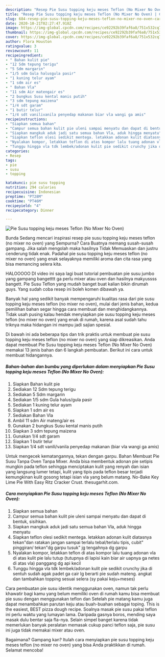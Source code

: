 ```yaml
---
description: "Resep Pie Susu topping keju meses Teflon (No Mixer No Oven) | Cara Buat Pie Susu topping keju meses Teflon (No Mixer No Oven) Yang Enak Banget"
title: "Resep Pie Susu topping keju meses Teflon (No Mixer No Oven) | Cara Buat Pie Susu topping keju meses Teflon (No Mixer No Oven) Yang Enak Banget"
slug: 684-resep-pie-susu-topping-keju-meses-teflon-no-mixer-no-oven-cara-buat-pie-susu-topping-keju-meses-teflon-no-mixer-no-oven-yang-enak-banget
date: 2020-10-21T02:27:47.918Z
image: https://img-global.cpcdn.com/recipes/ce92292b39faf6a8/751x532cq70/pie-susu-topping-keju-meses-teflon-no-mixer-no-oven-foto-resep-utama.jpg
thumbnail: https://img-global.cpcdn.com/recipes/ce92292b39faf6a8/751x532cq70/pie-susu-topping-keju-meses-teflon-no-mixer-no-oven-foto-resep-utama.jpg
cover: https://img-global.cpcdn.com/recipes/ce92292b39faf6a8/751x532cq70/pie-susu-topping-keju-meses-teflon-no-mixer-no-oven-foto-resep-utama.jpg
author: Flora Houston
ratingvalue: 3
reviewcount: 11
recipeingredient:
- " Bahan kulit pie"
- "12 Sdm tepung terigu"
- "5 Sdm margarin"
- "1/5 sdm Gula halusgula pasir"
- "1 kuning telur ayam"
- "1 sdm air es"
- " Bahan Vla"
- "11 sdm Air matengair es"
- "2 bungkus Susu kental manis putih"
- "3 sdm tepung maizena"
- "1/4 sdt garam"
- "1 butir telur"
- "1/4 sdt vanilivanila penyedap makanan biar vla wangi ga amis"
recipeinstructions:
- "Siapkan semua bahan"
- "Campur semua bahan kulit pie uleni sampai menyatu dan dapat di bentuk, sisihkan."
- "Siapkan mangkuk aduk jadi satu semua bahan Vla, aduk hingga menyatu"
- "Siapkan teflon olesi sedikit mentega. letakkan adonan kulit diatasnya tekan&#34;dan ratakan jangan sampai terlalu tebal/terlalu tipis, cubit&#34; pinggiran/ tekan&#34;dg garpu tusuk&#34; jg tengahnya dg garpu"
- "Nyalakan kompor, letakkan teflon di atas kompor lalu tuang adonan vla di atas kulit pie lalu tutup (tutupnya di lapisi kain biar air uapnya ga netes di atas vla) panggang dg api kecil"
- "Tunggu hingga vla tdk lembek/adonan kulit pie sedikit crunchy jika di sentuh sudah agak padet ga cair lg berarti pie sudah mateng. angkat dan tambahkan topping sesuai selera (sy pakai keju+meses)"
categories:
- Resep
tags:
- pie
- susu
- topping

katakunci: pie susu topping 
nutrition: 294 calories
recipecuisine: Indonesian
preptime: "PT28M"
cooktime: "PT46M"
recipeyield: "4"
recipecategory: Dinner

---
```



![Pie Susu topping keju meses Teflon (No Mixer No Oven)](https://img-global.cpcdn.com/recipes/ce92292b39faf6a8/751x532cq70/pie-susu-topping-keju-meses-teflon-no-mixer-no-oven-foto-resep-utama.jpg)

Bunda Sedang mencari inspirasi resep pie susu topping keju meses teflon (no mixer no oven) yang Sempurna? Cara Buatnya memang susah-susah gampang. Jika salah mengolah maka hasilnya Tidak Memuaskan dan justru cenderung tidak enak. Padahal pie susu topping keju meses teflon (no mixer no oven) yang enak selayaknya memiliki aroma dan cita rasa yang bisa memancing selera kita.

HALOOOOO DI video ini saya lagi buat tutorial pembuatan pie susu jumbo yang gampang bangetttt ga perlu mixer atau oven dan hasilnya makyussss bangett. Pie Susu Teflon yang mudah banget buat kalian bikin dirumah guys. Yang sudah coba resep ini boleh komen dibawah ya.

Banyak hal yang sedikit banyak mempengaruhi kualitas rasa dari pie susu topping keju meses teflon (no mixer no oven), mulai dari jenis bahan, kedua pemilihan bahan segar hingga cara membuat dan menghidangkannya. Tidak usah pusing kalau hendak menyiapkan pie susu topping keju meses teflon (no mixer no oven) yang enak di rumah, karena asal sudah tahu triknya maka hidangan ini mampu jadi sajian spesial.


Di bawah ini ada beberapa tips dan trik praktis untuk membuat pie susu topping keju meses teflon (no mixer no oven) yang siap dikreasikan. Anda dapat membuat Pie Susu topping keju meses Teflon (No Mixer No Oven) memakai 13 jenis bahan dan 6 langkah pembuatan. Berikut ini cara untuk membuat hidangannya.

<!--inarticleads1-->

##### Bahan-bahan dan bumbu yang diperlukan dalam menyiapkan Pie Susu topping keju meses Teflon (No Mixer No Oven):

1. Siapkan  Bahan kulit pie
1. Sediakan 12 Sdm tepung terigu
1. Sediakan 5 Sdm margarin
1. Sediakan 1/5 sdm Gula halus/gula pasir
1. Sediakan 1 kuning telur ayam
1. Siapkan 1 sdm air es
1. Sediakan  Bahan Vla
1. Ambil 11 sdm Air mateng/air es
1. Gunakan 2 bungkus Susu kental manis putih
1. Siapkan 3 sdm tepung maizena
1. Gunakan 1/4 sdt garam
1. Siapkan 1 butir telur
1. Siapkan 1/4 sdt vanili/vanila penyedap makanan (biar vla wangi ga amis)


Untuk mengecek kematangannya, tekan dengan garpu. Bahan Membuat Pie Susu Tanpa Oven Tanpa Mixer. Anda bisa membentuk adonan pie setipis mungkin pada teflon sehingga menciptakan kulit yang renyah dan isian yang langsung lumer tetapi, kulit yang tipis pada teflon besar terjadi kemungkinan kulit gosong tetapi isian vla yang belum matang. No-Bake Key Lime Pie With Easy Ritz Cracker Crust. thesugarhit.com. 

<!--inarticleads2-->

##### Cara menyiapkan Pie Susu topping keju meses Teflon (No Mixer No Oven):

1. Siapkan semua bahan
1. Campur semua bahan kulit pie uleni sampai menyatu dan dapat di bentuk, sisihkan.
1. Siapkan mangkuk aduk jadi satu semua bahan Vla, aduk hingga menyatu
1. Siapkan teflon olesi sedikit mentega. letakkan adonan kulit diatasnya tekan&#34;dan ratakan jangan sampai terlalu tebal/terlalu tipis, cubit&#34; pinggiran/ tekan&#34;dg garpu tusuk&#34; jg tengahnya dg garpu
1. Nyalakan kompor, letakkan teflon di atas kompor lalu tuang adonan vla di atas kulit pie lalu tutup (tutupnya di lapisi kain biar air uapnya ga netes di atas vla) panggang dg api kecil
1. Tunggu hingga vla tdk lembek/adonan kulit pie sedikit crunchy jika di sentuh sudah agak padet ga cair lg berarti pie sudah mateng. angkat dan tambahkan topping sesuai selera (sy pakai keju+meses)


Cara pembuatan pie susu identik menggunakan oven, namun tak perlu khawatir bagi kamu yang belum memiliki oven di rumah kamu bisa membuat pie susu dengan menggunakan teflon dan Setelah pie matang kamu juga dapat menambahkan parutan keju atau buah-buahan sebagai toping. This is the easiest, BEST pizza dough recipe. Soalnya masak pie susu pakai teflon ini perlu waktu yang lumayan lama. Daripada gasnya boros, mending saya masak dulu bentar saja fla-nya. Selain simpel banget karena tidak memerlukan banyak peralatan memasak cukup panci teflon saja, pie susu ini juga tidak memakai mixer atau oven. 

Bagaimana? Gampang kan? Itulah cara menyiapkan pie susu topping keju meses teflon (no mixer no oven) yang bisa Anda praktikkan di rumah. Selamat mencoba!

